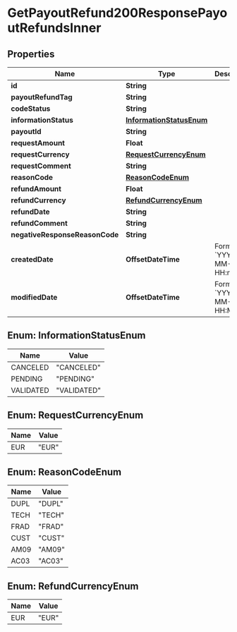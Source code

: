 

# GetPayoutRefund200ResponsePayoutRefundsInner


## Properties

| Name | Type | Description | Notes |
|------------ | ------------- | ------------- | -------------|
|**id** | **String** |  |  [optional] |
|**payoutRefundTag** | **String** |  |  [optional] |
|**codeStatus** | **String** |  |  [optional] |
|**informationStatus** | [**InformationStatusEnum**](#InformationStatusEnum) |  |  [optional] |
|**payoutId** | **String** |  |  [optional] |
|**requestAmount** | **Float** |  |  [optional] |
|**requestCurrency** | [**RequestCurrencyEnum**](#RequestCurrencyEnum) |  |  [optional] |
|**requestComment** | **String** |  |  [optional] |
|**reasonCode** | [**ReasonCodeEnum**](#ReasonCodeEnum) |  |  [optional] |
|**refundAmount** | **Float** |  |  [optional] |
|**refundCurrency** | [**RefundCurrencyEnum**](#RefundCurrencyEnum) |  |  [optional] |
|**refundDate** | **String** |  |  [optional] |
|**refundComment** | **String** |  |  [optional] |
|**negativeResponseReasonCode** | **String** |  |  [optional] |
|**createdDate** | **OffsetDateTime** | Format: &#x60;YYYY-MM-DD HH:mm:ss&#x60;  |  [optional] |
|**modifiedDate** | **OffsetDateTime** | Format: &#x60;YYYY-MM-DD HH:MM:SS&#x60;  |  [optional] |



## Enum: InformationStatusEnum

| Name | Value |
|---- | -----|
| CANCELED | &quot;CANCELED&quot; |
| PENDING | &quot;PENDING&quot; |
| VALIDATED | &quot;VALIDATED&quot; |



## Enum: RequestCurrencyEnum

| Name | Value |
|---- | -----|
| EUR | &quot;EUR&quot; |



## Enum: ReasonCodeEnum

| Name | Value |
|---- | -----|
| DUPL | &quot;DUPL&quot; |
| TECH | &quot;TECH&quot; |
| FRAD | &quot;FRAD&quot; |
| CUST | &quot;CUST&quot; |
| AM09 | &quot;AM09&quot; |
| AC03 | &quot;AC03&quot; |



## Enum: RefundCurrencyEnum

| Name | Value |
|---- | -----|
| EUR | &quot;EUR&quot; |



